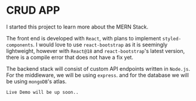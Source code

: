 # CRUD APP

I started this project to learn more about the MERN Stack.

The front end is developed with `React`, with plans to implement `styled-components`.
I would love to use `react-bootstrap` as it is seemingly lightweight, however with `React@18` and `react-bootstrap`'s
latest version, there is a compile error that does not have a fix yet.

The backend stack will consist of custom API endpoints written in `Node.js`.
For the middleware, we will be using `express`.
and for the database we will be using `mongoDB`'s atlas.

`Live Demo will be up soon..`
